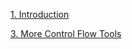 [1. Introduction](/guides/content/Introduction.md)

[3. More Control Flow Tools](/guides/content/More-Control-Flow-Tools.md)

